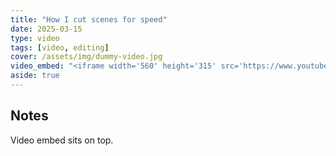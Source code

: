 ```yaml
---
title: "How I cut scenes for speed"
date: 2025-03-15
type: video
tags: [video, editing]
cover: /assets/img/dummy-video.jpg
video_embed: "<iframe width='560' height='315' src='https://www.youtube.com/embed/dQw4w9WgXcQ' title='YouTube video' frameborder='0' allowfullscreen></iframe>"
aside: true
---
```


## Notes
Video embed sits on top.
